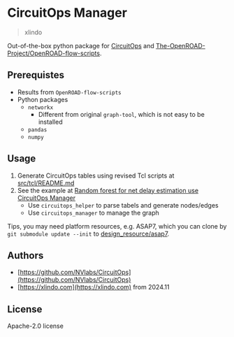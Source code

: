 # CircuitOps Manager

> xlindo

Out-of-the-box python package for [CircuitOps](https://github.com/NVlabs/CircuitOps) and [The-OpenROAD-Project/OpenROAD-flow-scripts](https://github.com/The-OpenROAD-Project/OpenROAD-flow-scripts).

## Prerequistes

* Results from `OpenROAD-flow-scripts`
* Python packages
    * `networkx`
        * Different from original `graph-tool`, which is not easy to be installed
    * `pandas`
    * `numpy`

## Usage

1. Generate CircuitOps tables using revised Tcl scripts at [src/tcl/README.md](src/tcl/README.md)
2. See the example at [Random forest for net delay estimation use CircuitOps Manager](examples/RF_for_net_delay_estimation.ipynb)
    * Use `circuitops_helper` to parse tabels and generate nodes/edges
    * Use `circuitops_manager` to manage the graph

Tips, you may need platform resources, e.g. ASAP7, which you can clone by `git submodule update --init` to [design_resource/asap7](design_resource/asap7/).

## Authors

* [https://github.com/NVlabs/CircuitOps](https://github.com/NVlabs/CircuitOps)
* [https://xlindo.com](https://xlindo.com) from 2024.11

## License

Apache-2.0 license
